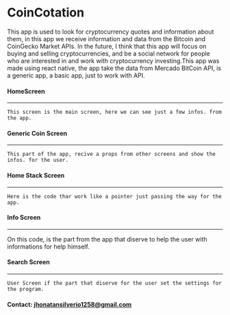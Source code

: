 # CoinCotation

This app is used to look for cryptocurrency quotes and information about them, in this app we receive information and data from the Bitcoin and CoinGecko Market APIs.
In the future, I think that this app will focus on buying and selling cryptocurrencies, and be a social network for people who are interested in and work with cryptocurrency investing.This app was made using react native, the app take the data from Mercado BitCoin API, is a generic app, a basic app, just to work with API.

#### HomeScreen

---

    This screen is the main screen, here we can see just a few infos. from the app.

#### Generic Coin Screen

---

    This part of the app, recive a props from other screens and show the infos. for the user.

#### Home Stack Screen

---

    Here is the code thar work like a pointer just passing the way for the app.

#### Info Screen

---

   On this code, is the part from the app that diserve to help the user with informations for help himself.

#### Search Screen

---

    User Screen if the part that diserve for the user set the settings for the program.


#### Contact: [jhonatansilverio1258@gmail.com]()
